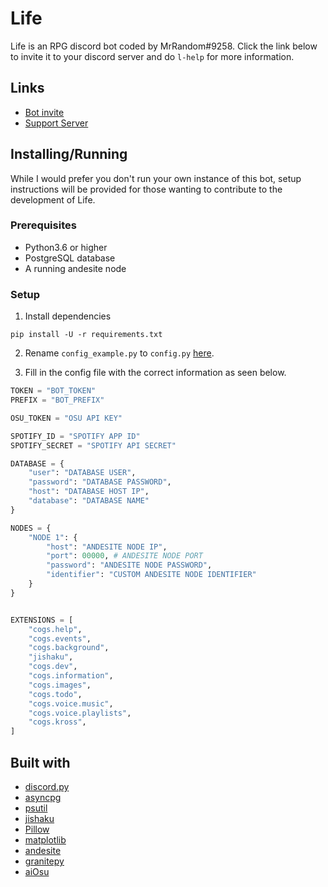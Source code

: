 # Life
Life is an RPG discord bot coded by MrRandom#9258. Click the link below to invite it to your discord server and do `l-help` for more information.

## Links
* [Bot invite](https://discordapp.com/oauth2/authorize?client_id=628284183579721747&scope=bot)
* [Support Server](https://discord.gg/xP8xsHr)

## Installing/Running
While I would prefer you don't run your own instance of this bot, setup instructions will be provided for those wanting to contribute to the development of Life.

### Prerequisites
* Python3.6 or higher
* PostgreSQL database
* A running andesite node

### Setup
1. Install dependencies
```
pip install -U -r requirements.txt
```
2. Rename `config_example.py` to `config.py` [here](https://github.com/iDevision/Life/tree/master/Life).

3. Fill in the config file with the correct information as seen below.
```python
TOKEN = "BOT_TOKEN"
PREFIX = "BOT_PREFIX"

OSU_TOKEN = "OSU API KEY"

SPOTIFY_ID = "SPOTIFY APP ID"
SPOTIFY_SECRET = "SPOTIFY API SECRET"

DATABASE = {
    "user": "DATABASE USER",
    "password": "DATABASE PASSWORD",
    "host": "DATABASE HOST IP",
    "database": "DATABASE NAME"
}

NODES = {
    "NODE 1": {
        "host": "ANDESITE NODE IP",
        "port": 00000, # ANDESITE NODE PORT
        "password": "ANDESITE NODE PASSWORD",
        "identifier": "CUSTOM ANDESITE NODE IDENTIFIER"
    }
}


EXTENSIONS = [
    "cogs.help",
    "cogs.events",
    "cogs.background",
    "jishaku",
    "cogs.dev",
    "cogs.information",
    "cogs.images",
    "cogs.todo",
    "cogs.voice.music",
    "cogs.voice.playlists",
    "cogs.kross",
]
```

## Built with
* [discord.py](https://github.com/Rapptz/discord.py)
* [asyncpg](https://github.com/MagicStack/asyncpg)
* [psutil](https://github.com/giampaolo/psutil)
* [jishaku](https://github.com/Gorialis/jishaku)
* [Pillow](https://github.com/python-pillow/Pillow)
* [matplotlib](https://github.com/matplotlib/matplotlib)
* [andesite](https://github.com/natanbc/andesite-node)
* [granitepy](https://github.com/iDevision/granitepy)
* [aiOsu](https://github.com/iDevision/aiOsu)

